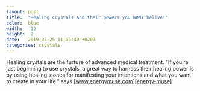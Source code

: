 ```yaml
---
layout: post
title:  "Healing crystals and their powers you WONT belive!"
color:  blue
width:   12 
height:  2
date:   2019-03-25 11:45:49 +0200
categories: crystals
---
```


Healing crystals are the furture of advanced medical treatment. "If you’re just beginning to use crystals, a great way to harness their healing power is by using healing stones for manifesting your intentions and what you want to create in your life." says [www.energymuse.com][energy-muse]

[energy-muse]: http://www.energymuse.com
